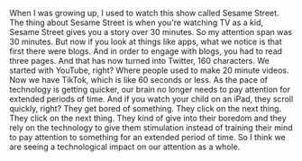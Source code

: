  When I was growing up, I used to watch this show called Sesame Street. The thing about Sesame Street is when you're watching TV as a kid, Sesame Street gives you a story over 30 minutes. So my attention span was 30 minutes. But now if you look at things like apps, what we notice is that first there were blogs. And in order to engage with blogs, you had to read three pages. And that has now turned into Twitter, 160 characters. We started with YouTube, right? Where people used to make 20 minute videos. Now we have TikTok, which is like 60 seconds or less. As the pace of technology is getting quicker, our brain no longer needs to pay attention for extended periods of time. And if you watch your child on an iPad, they scroll quickly, right? They get bored of something. They click on the next thing. They click on the next thing. They kind of give into their boredom and they rely on the technology to give them stimulation instead of training their mind to pay attention to something for an extended period of time. So I think we are seeing a technological impact on our attention as a whole.
